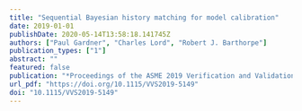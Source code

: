 ```yaml
---
title: "Sequential Bayesian history matching for model calibration"
date: 2019-01-01
publishDate: 2020-05-14T13:58:18.141745Z
authors: ["Paul Gardner", "Charles Lord", "Robert J. Barthorpe"]
publication_types: ["1"]
abstract: ""
featured: false
publication: "*Proceedings of the ASME 2019 Verification and Validation Symposium*"
url_pdf: "https://doi.org/10.1115/VVS2019-5149"
doi: "10.1115/VVS2019-5149"
---
```


